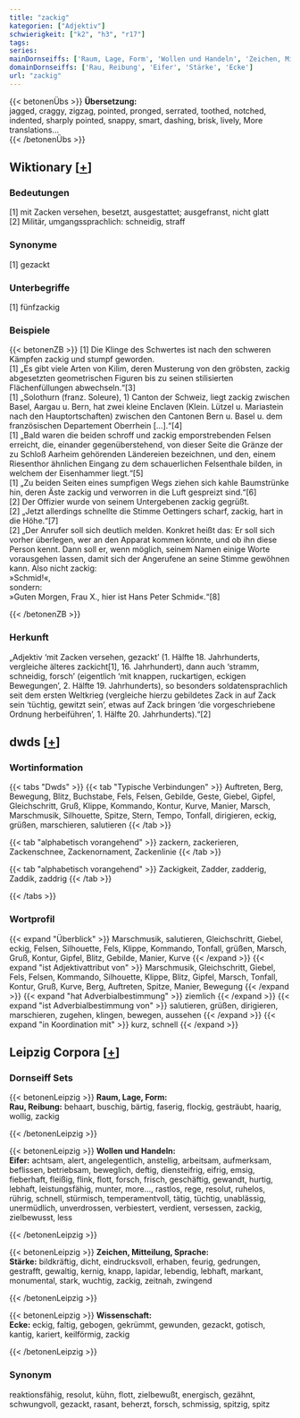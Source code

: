 ```yaml
---
title: "zackig"
kategorien: ["Adjektiv"]
schwierigkeit: ["k2", "h3", "r17"]
tags:
series:
mainDornseiffs: ['Raum, Lage, Form', 'Wollen und Handeln', 'Zeichen, Mitteilung, Sprache', 'Wissenschaft']
domainDornseiffs: ['Rau, Reibung', 'Eifer', 'Stärke', 'Ecke']
url: "zackig"
---
```


{{< betonenÜbs >}}
**Übersetzung:**  
jagged, craggy, zigzag, pointed, pronged, serrated, toothed, notched, indented, sharply pointed, snappy, smart, dashing, brisk, lively, More translations...  
{{< /betonenÜbs >}}

## Wiktionary [[+](https://de.wiktionary.org/wiki/zackig)]

### Bedeutungen
[1] mit Zacken versehen, besetzt, ausgestattet; ausgefranst, nicht glatt  
[2] Militär, umgangssprachlich: schneidig, straff  

### Synonyme
[1] gezackt  

### Unterbegriffe
[1] fünfzackig  

### Beispiele
{{< betonenZB >}}
[1] Die Klinge des Schwertes ist nach den schweren Kämpfen zackig und stumpf geworden.  
[1] „Es gibt viele Arten von Kilim, deren Musterung von den gröbsten, zackig abgesetzten geometrischen Figuren bis zu seinen stilisierten Flächenfüllungen abwechseln.“[3]  
[1] „Solothurn (franz. Soleure), 1) Canton der Schweiz, liegt zackig zwischen Basel, Aargau u. Bern, hat zwei kleine Enclaven (Klein. Lützel u. Mariastein nach den Hauptortschaften) zwischen den Cantonen Bern u. Basel u. dem französischen Departement Oberrhein […].“[4]  
[1] „Bald waren die beiden schroff und zackig emporstrebenden Felsen erreicht, die, einander gegenüberstehend, von dieser Seite die Gränze der zu Schloß Aarheim gehörenden Ländereien bezeichnen, und den, einem Riesenthor ähnlichen Eingang zu dem schauerlichen Felsenthale bilden, in welchem der Eisenhammer liegt.“[5]  
[1] „Zu beiden Seiten eines sumpfigen Wegs ziehen sich kahle Baumstrünke hin, deren Äste zackig und verworren in die Luft gespreizt sind.“[6]  
[2] Der Offizier wurde von seinem Untergebenen zackig gegrüßt.  
[2] „Jetzt allerdings schnellte die Stimme Oettingers scharf, zackig, hart in die Höhe.“[7]  
[2] „Der Anrufer soll sich deutlich melden. Konkret heißt das: Er soll sich vorher überlegen, wer an den Apparat kommen könnte, und ob ihn diese Person kennt. Dann soll er, wenn möglich, seinem Namen einige Worte vorausgehen lassen, damit sich der Angerufene an seine Stimme gewöhnen kann. Also nicht zackig:  
»Schmid!«,  
sondern:  
»Guten Morgen, Frau X., hier ist Hans Peter Schmid«.“[8]  

{{< /betonenZB >}}
### Herkunft
„Adjektiv ‘mit Zacken versehen, gezackt’ (1. Hälfte 18. Jahrhunderts, vergleiche älteres zackicht[1], 16. Jahrhundert), dann auch ‘stramm, schneidig, forsch’ (eigentlich ‘mit knappen, ruckartigen, eckigen Bewegungen’, 2. Hälfte 19. Jahrhunderts), so besonders soldatensprachlich seit dem ersten Weltkrieg (vergleiche hierzu gebildetes Zack in auf Zack sein ‘tüchtig, gewitzt sein’, etwas auf Zack bringen ‘die vorgeschriebene Ordnung herbeiführen’, 1. Hälfte 20. Jahrhunderts).“[2]  



## dwds [[+](https://www.dwds.de/wb/zackig)]

### Wortinformation
{{< tabs "Dwds" >}}
{{< tab "Typische Verbindungen" >}}
Auftreten, Berg, Bewegung, Blitz, Buchstabe, Fels, Felsen, Gebilde, Geste, Giebel, Gipfel, Gleichschritt, Gruß, Klippe, Kommando, Kontur, Kurve, Manier, Marsch, Marschmusik, Silhouette, Spitze, Stern, Tempo, Tonfall, dirigieren, eckig, grüßen, marschieren, salutieren
{{< /tab >}}

{{< tab "alphabetisch vorangehend" >}}
zackern, zackerieren, Zackenschnee, Zackenornament, Zackenlinie
{{< /tab >}}

{{< tab "alphabetisch vorangehend" >}}
Zackigkeit, Zadder, zadderig, Zaddik, zaddrig
{{< /tab >}}

{{< /tabs >}}

### Wortprofil
{{< expand "Überblick" >}} Marschmusik, salutieren, Gleichschritt, Giebel, eckig, Felsen, Silhouette, Fels, Klippe, Kommando, Tonfall, grüßen, Marsch, Gruß, Kontur, Gipfel, Blitz, Gebilde, Manier, Kurve {{< /expand >}}
{{< expand "ist Adjektivattribut von" >}} Marschmusik, Gleichschritt, Giebel, Fels, Felsen, Kommando, Silhouette, Klippe, Blitz, Gipfel, Marsch, Tonfall, Kontur, Gruß, Kurve, Berg, Auftreten, Spitze, Manier, Bewegung {{< /expand >}}
{{< expand "hat Adverbialbestimmung" >}} ziemlich {{< /expand >}}
{{< expand "ist Adverbialbestimmung von" >}} salutieren, grüßen, dirigieren, marschieren, zugehen, klingen, bewegen, aussehen {{< /expand >}}
{{< expand "in Koordination mit" >}} kurz, schnell {{< /expand >}}

## Leipzig Corpora [[+](https://corpora.uni-leipzig.de/en/res?word=zackig&corpusId=deu_newscrawl-public_2018)]

### Dornseiff Sets
{{< betonenLeipzig >}}
**Raum, Lage, Form:**  
**Rau, Reibung:** behaart, buschig, bärtig, faserig, flockig, gesträubt, haarig, wollig, zackig  

{{< /betonenLeipzig >}}


{{< betonenLeipzig >}}
**Wollen und Handeln:**  
**Eifer:** achtsam, alert, angelegentlich, anstellig, arbeitsam, aufmerksam, beflissen, betriebsam, beweglich, deftig, diensteifrig, eifrig, emsig, fieberhaft, fleißig, flink, flott, forsch, frisch, geschäftig, gewandt, hurtig, lebhaft, leistungsfähig, munter, more..., rastlos, rege, resolut, ruhelos, rührig, schnell, stürmisch, temperamentvoll, tätig, tüchtig, unablässig, unermüdlich, unverdrossen, verbiestert, verdient, versessen, zackig, zielbewusst, less  

{{< /betonenLeipzig >}}


{{< betonenLeipzig >}}
**Zeichen, Mitteilung, Sprache:**  
**Stärke:** bildkräftig, dicht, eindrucksvoll, erhaben, feurig, gedrungen, gestrafft, gewaltig, kernig, knapp, lapidar, lebendig, lebhaft, markant, monumental, stark, wuchtig, zackig, zeitnah, zwingend  

{{< /betonenLeipzig >}}


{{< betonenLeipzig >}}
**Wissenschaft:**  
**Ecke:** eckig, faltig, gebogen, gekrümmt, gewunden, gezackt, gotisch, kantig, kariert, keilförmig, zackig  

{{< /betonenLeipzig >}}

### Synonym
reaktionsfähig, resolut, kühn, flott, zielbewußt, energisch, gezähnt, schwungvoll, gezackt, rasant, beherzt, forsch, schmissig, spitzig, spitz

